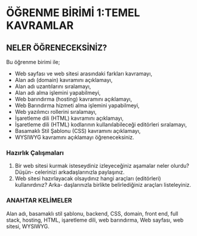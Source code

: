 # ÖĞRENME BİRİMİ 1:TEMEL KAVRAMLAR

## NELER ÖĞRENECEKSİNİZ?

Bu öğrenme birimi ile;
- Web sayfası ve web sitesi arasındaki farkları kavramayı,
- Alan adı (domain) kavramını açıklamayı,
- Alan adı uzantılarını sıralamayı,
- Alan adı alma işlemini yapabilmeyi,
- Web barındırma (hosting) kavramını açıklamayı,
- Web Barındırma hizmeti alma işlemini yapabilmeyi,
- Web yazılımcı rollerini sıralamayı,
- İşaretleme dili (HTML) kavramını açıklamayı,
- İşaretleme dili (HTML) kodlarının kullanılabileceği editörleri sıralamayı,
- Basamaklı Stil Şablonu (CSS) kavramını açıklamayı,
- WYSIWYG kavramını açıklamayı öğreneceksiniz.

### Hazırlık Çalışmaları

1. Bir web sitesi kurmak isteseydiniz izleyeceğiniz aşamalar neler olurdu? Düşün-
celerinizi arkadaşlarınızla paylaşınız.
2. Web sitesi hazırlayacak olsaydınız hangi araçları (editörleri) kullanırdınız? Arka-
daşlarınızla birlikte belirlediğiniz araçları listeleyiniz.

### ANAHTAR KELİMELER

Alan adı, basamaklı stil şablonu, backend, CSS, domain, front end, full stack, hosting, HTML,
işaretleme dili, web barındırma, Web sayfası, web sitesi, WYSIWYG.
